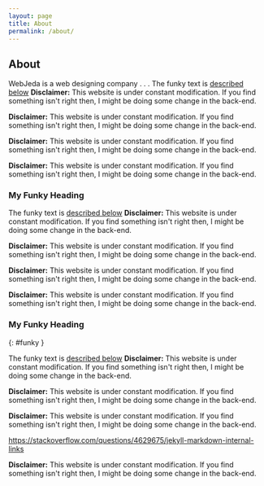 ```yaml
---
layout: page
title: About
permalink: /about/
---
```


## About

WebJeda is a web designing company
.
.
.
The funky text is [described below](#my-funky-heading)
**Disclaimer:** This website is under constant modification.
If you find something isn't right then,
I might be doing some change in the back-end.

**Disclaimer:** This website is under constant modification.
If you find something isn't right then,
I might be doing some change in the back-end.

**Disclaimer:** This website is under constant modification.
If you find something isn't right then,
I might be doing some change in the back-end.

**Disclaimer:** This website is under constant modification.
If you find something isn't right then,
I might be doing some change in the back-end.

### My Funky Heading

The funky text is [described below](#my-funky-heading)
**Disclaimer:** This website is under constant modification.
If you find something isn't right then,
I might be doing some change in the back-end.

**Disclaimer:** This website is under constant modification.
If you find something isn't right then,
I might be doing some change in the back-end.

**Disclaimer:** This website is under constant modification.
If you find something isn't right then,
I might be doing some change in the back-end.

**Disclaimer:** This website is under constant modification.
If you find something isn't right then,
I might be doing some change in the back-end.

### My Funky Heading
{: #funky }

The funky text is [described below](#funky)
**Disclaimer:** This website is under constant modification.
If you find something isn't right then,
I might be doing some change in the back-end.

**Disclaimer:** This website is under constant modification.
If you find something isn't right then,
I might be doing some change in the back-end.

**Disclaimer:** This website is under constant modification.
If you find something isn't right then,
I might be doing some change in the back-end.


https://stackoverflow.com/questions/4629675/jekyll-markdown-internal-links

**Disclaimer:** This website is under constant modification.
If you find something isn't right then,
I might be doing some change in the back-end.

